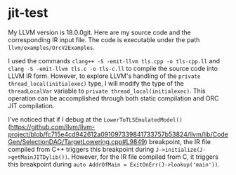 # jit-test
My LLVM version is 18.0.0git. Here are my source code and the corresponding IR input file. The code is executable under the path `llvm/examples/OrcV2Examples`.

I used the commands `clang++ -S -emit-llvm tls.cpp -o tls-cpp.ll` and `clang -S -emit-llvm tls.c -o tls-c.ll` to compile the source code into LLVM IR form. However, to explore LLVM's handling of the `private thread_local(initialexec)` type, I will modify the type of the `threadLocalVar` variable to `private thread_local(initialexec)`. This operation can be accomplished through both static compilation and ORC JIT compilation.

I've noticed that if I debug at the `LowerToTLSEmulatedModel()`(https://github.com/llvm/llvm-project/blob/fc715e4cd942612a091097339841733757b53824/llvm/lib/CodeGen/SelectionDAG/TargetLowering.cpp#L9849) breakpoint, the IR file compiled from C++ triggers this breakpoint during `J->initialize(J->getMainJITDylib())`. However, for the IR file compiled from C, it triggers this breakpoint during `auto AddrOfMain = ExitOnErr(J->lookup('main'))`.


